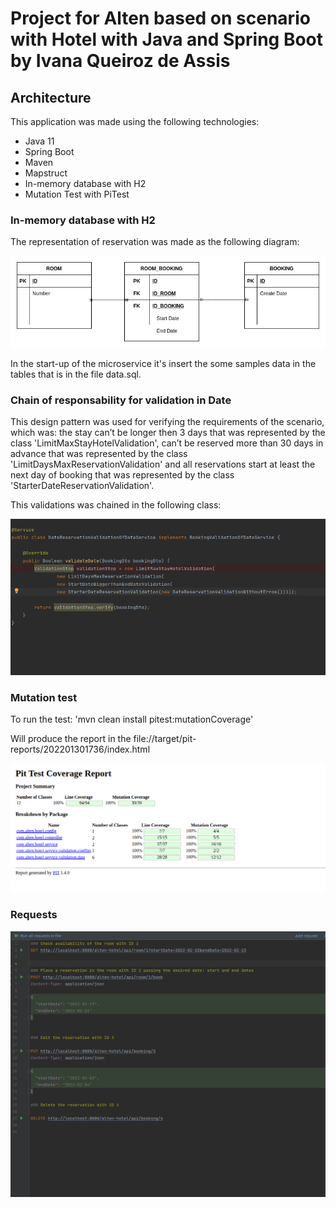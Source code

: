# Project for Alten based on scenario with Hotel with Java and Spring Boot by Ivana Queiroz de Assis

## Architecture

This application was made using the following technologies:

- Java 11
- Spring Boot
- Maven
- Mapstruct
- In-memory database with H2
- Mutation Test with PiTest

### In-memory database with H2

The representation of reservation was made as the following diagram:

![Result](src/main/resources/static/alter-db.png)

In the start-up of the microservice it's insert the some samples data in the tables that is in the file data.sql.

### Chain of responsability for validation in Date

This design pattern was used for verifying the requirements of the scenario, which was: the stay can’t be longer
then 3 days that was represented by the class 'LimitMaxStayHotelValidation', can’t be reserved more than 30 days in advance
that was represented by the class 'LimitDaysMaxReservationValidation' and all reservations start at least the next day of booking
that was represented by the class 'StarterDateReservationValidation'.


This validations was chained in the following class:

![Chain-responsability](src/main/resources/static/alter-chain.png)

### Mutation test

To run the test: 'mvn clean install pitest:mutationCoverage'

Will produce the report in the file://target/pit-reports/202201301736/index.html

![Result](src/main/resources/static/alter-pit.png)

### Requests

![Result](src/main/resources/static/alter-requests.png)